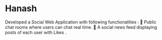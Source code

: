 # Hanash

Developed a Social Web Application with following functionalities :  Public chat rooms where users can chat real time.  A social news feed displaying posts of each user with Likes .
